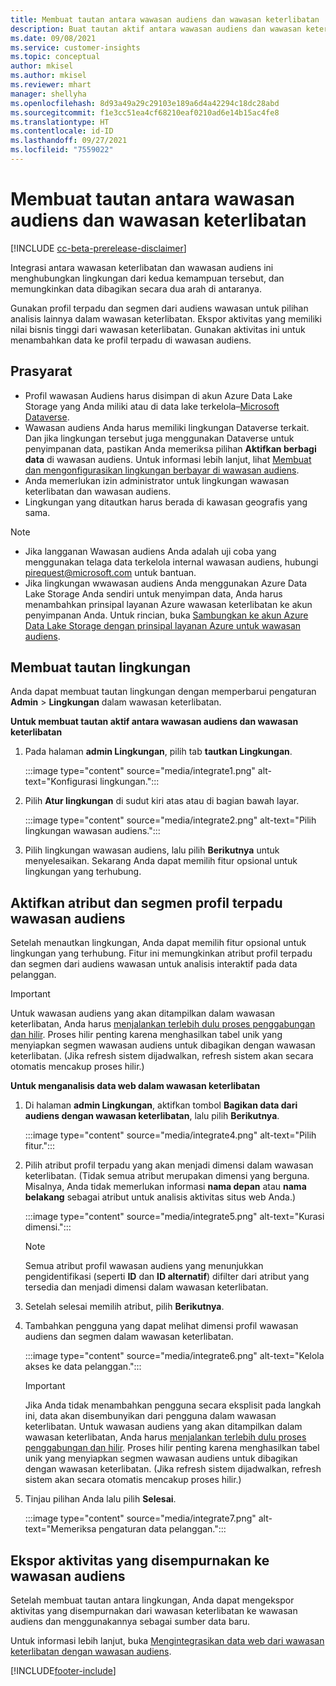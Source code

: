 ```yaml
---
title: Membuat tautan antara wawasan audiens dan wawasan keterlibatan
description: Buat tautan aktif antara wawasan audiens dan wawasan keterlibatan untuk mengaktifkan pembagian data dua arah.
ms.date: 09/08/2021
ms.service: customer-insights
ms.topic: conceptual
author: mkisel
ms.author: mkisel
ms.reviewer: mhart
manager: shellyha
ms.openlocfilehash: 8d93a49a29c29103e189a6d4a42294c18dc28abd
ms.sourcegitcommit: f1e3cc51ea4cf68210eaf0210ad6e14b15ac4fe8
ms.translationtype: HT
ms.contentlocale: id-ID
ms.lasthandoff: 09/27/2021
ms.locfileid: "7559022"
---
```

# <a name="create-a-link-between-audience-insights-and-engagement-insights"></a>Membuat tautan antara wawasan audiens dan wawasan keterlibatan

[!INCLUDE [cc-beta-prerelease-disclaimer](includes/cc-beta-prerelease-disclaimer.md)]

Integrasi antara wawasan keterlibatan dan wawasan audiens ini menghubungkan lingkungan dari kedua kemampuan tersebut, dan memungkinkan data dibagikan secara dua arah di antaranya.

Gunakan profil terpadu dan segmen dari audiens wawasan untuk pilihan analisis lainnya dalam wawasan keterlibatan. Ekspor aktivitas yang memiliki nilai bisnis tinggi dari wawasan keterlibatan. Gunakan aktivitas ini untuk menambahkan data ke profil terpadu di wawasan audiens.

## <a name="prerequisites"></a>Prasyarat

- Profil wawasan Audiens harus disimpan di akun Azure Data Lake Storage yang Anda miliki atau di data lake terkelola&ndash;[Microsoft Dataverse](/powerapps/maker/data-platform/data-platform-intro.md). 
- Wawasan audiens Anda harus memiliki lingkungan Dataverse terkait. Dan jika lingkungan tersebut juga menggunakan Dataverse untuk penyimpanan data, pastikan Anda memeriksa pilihan **Aktifkan berbagi data** di wawasan audiens. Untuk informasi lebih lanjut, lihat [Membuat dan mengonfigurasikan lingkungan berbayar di wawasan audiens](../audience-insights/get-started-paid.md).
- Anda memerlukan izin administrator untuk lingkungan wawasan keterlibatan dan wawasan audiens.
- Lingkungan yang ditautkan harus berada di kawasan geografis yang sama.

> [!NOTE]
> - Jika langganan Wawasan audiens Anda adalah uji coba yang menggunakan telaga data terkelola internal wawasan audiens, hubungi [pirequest@microsoft.com](mailto:pirequest@microsoft.com) untuk bantuan. 
> - Jika lingkungan wwawasan audiens Anda menggunakan Azure Data Lake Storage Anda sendiri untuk menyimpan data, Anda harus menambahkan prinsipal layanan Azure wawasan keterlibatan ke akun penyimpanan Anda. Untuk rincian, buka [Sambungkan ke akun Azure Data Lake Storage dengan prinsipal layanan Azure untuk wawasan audiens](../audience-insights/connect-service-principal.md). 


## <a name="create-an-environment-link"></a>Membuat tautan lingkungan

Anda dapat membuat tautan lingkungan dengan memperbarui pengaturan **Admin** > **Lingkungan** dalam wawasan keterlibatan.

**Untuk membuat tautan aktif antara wawasan audiens dan wawasan keterlibatan**

1. Pada halaman **admin Lingkungan**, pilih tab **tautkan Lingkungan**.

    :::image type="content" source="media/integrate1.png" alt-text="Konfigurasi lingkungan.":::

1. Pilih **Atur lingkungan** di sudut kiri atas atau di bagian bawah layar.

     :::image type="content" source="media/integrate2.png" alt-text="Pilih lingkungan wawasan audiens.":::

1. Pilih lingkungan wawasan audiens, lalu pilih **Berikutnya** untuk menyelesaikan. Sekarang Anda dapat memilih fitur opsional untuk lingkungan yang terhubung.
 
## <a name="enable-audience-insights-unified-profiles-attributes-and-segments"></a>Aktifkan atribut dan segmen profil terpadu wawasan audiens

Setelah menautkan lingkungan, Anda dapat memilih fitur opsional untuk lingkungan yang terhubung. Fitur ini memungkinkan atribut profil terpadu dan segmen dari audiens wawasan untuk analisis interaktif pada data pelanggan.

> [!IMPORTANT]
> Untuk wawasan audiens yang akan ditampilkan dalam wawasan keterlibatan, Anda harus [menjalankan terlebih dulu proses penggabungan dan hilir](../audience-insights/merge-entities.md). Proses hilir penting karena menghasilkan tabel unik yang menyiapkan segmen wawasan audiens untuk dibagikan dengan wawasan keterlibatan. (Jika refresh sistem dijadwalkan, refresh sistem akan secara otomatis mencakup proses hilir.)

**Untuk menganalisis data web dalam wawasan keterlibatan**

1. Di halaman **admin Lingkungan**, aktifkan tombol **Bagikan data dari audiens dengan wawasan keterlibatan**, lalu pilih **Berikutnya**.

    :::image type="content" source="media/integrate4.png" alt-text="Pilih fitur.":::

1. Pilih atribut profil terpadu yang akan menjadi dimensi dalam wawasan keterlibatan. (Tidak semua atribut merupakan dimensi yang berguna. Misalnya, Anda tidak memerlukan informasi **nama depan** atau **nama belakang** sebagai atribut untuk analisis aktivitas situs web Anda.)

    :::image type="content" source="media/integrate5.png" alt-text="Kurasi dimensi.":::

   >[!NOTE]
   > Semua atribut profil wawasan audiens yang menunjukkan pengidentifikasi (seperti **ID** dan **ID alternatif**) difilter dari atribut yang tersedia dan menjadi dimensi dalam wawasan keterlibatan.

1. Setelah selesai memilih atribut, pilih **Berikutnya**.
1. Tambahkan pengguna yang dapat melihat dimensi profil wawasan audiens dan segmen dalam wawasan keterlibatan.

    :::image type="content" source="media/integrate6.png" alt-text="Kelola akses ke data pelanggan.":::

   > [!IMPORTANT]
   > Jika Anda tidak menambahkan pengguna secara eksplisit pada langkah ini, data akan disembunyikan dari pengguna dalam wawasan keterlibatan.
   > Untuk wawasan audiens yang akan ditampilkan dalam wawasan keterlibatan, Anda harus [menjalankan terlebih dulu proses penggabungan dan hilir](../audience-insights/merge-entities.md). Proses hilir penting karena menghasilkan tabel unik yang menyiapkan segmen wawasan audiens untuk dibagikan dengan wawasan keterlibatan. (Jika refresh sistem dijadwalkan, refresh sistem akan secara otomatis mencakup proses hilir.)

1. Tinjau pilihan Anda lalu pilih **Selesai**.

    :::image type="content" source="media/integrate7.png" alt-text="Memeriksa pengaturan data pelanggan.":::

## <a name="export-refined-events-to-audience-insights"></a>Ekspor aktivitas yang disempurnakan ke wawasan audiens

Setelah membuat tautan antara lingkungan, Anda dapat mengekspor aktivitas yang disempurnakan dari wawasan keterlibatan ke wawasan audiens dan menggunakannya sebagai sumber data baru. 

Untuk informasi lebih lanjut, buka [Mengintegrasikan data web dari wawasan keterlibatan dengan wawasan audiens](../audience-insights/integrate-engagement-insights.md).

<!--
## Share engagement insights refined events with audience insights

After you create a link between environments, a new option becomes available for you to share [refined events](refined-events.md) with audience insights.

Consider the following when creating refined events for audience insights: 

- Provide a meaningful name for the refined event. It will be used as an activity name in audience insights.
- Select at least the following properties to create an activity in audience insights: 
    - Signal.Action.Name indicates the activity details.
    - Signal.User.Id maps with the customer ID.
    - Signal.View.Uri is a web address as a basis for segments or measures.
    - Signal.Export.Id is a primary key for events.
    - Signal.Timestamp determines the date and time for the activity.

To share refined events:

1. From the engagement insights menu, select **Data** and then select the **Events** tab.
2. On the **Action** menu, select **Share as activity**.

    :::image type="content" source="media/integrate8.png" alt-text="Data shared events settings.":::

3. You can view and stop actively shared events on the **Export and Sharing** tab.
4. -- per Michael K, we need a mock here (Mukesh needs to update to reflect what happens in AUI once a user shares a refined event (i.e. no longer AUI, data wrangler needs to go discover data in the storage, the shared event is available as a DS and entity, correct?)

### Attach refined events shared as activities to unified profiles in audience insights

You can bring customer web activity data from engagement insights into audience insights. In addition to transactional, demographic, or behavioral data, you can view activities on the web in unified customer profiles. You can then use these profiles to get insights such as segments, measures, and predictions for audience activation.

Follow the steps in [data unification](../audience-insights/data-unification.md) to map, match, and merge website authentication information to unified profiles in audience insights.

You can also share refined events that are now available in audience insights, identified as data sources and entities. 

Next, you can relate event data from engagement insights as unified activities in customer profiles.

### Relate refined event data as an activity of a customer profile

After unifying the data, you can configure the activity for the customer profile. For more information, go to [Customer activities](../audience-insights/activities.md).

:::image type="content" source="media/web-event-activity.png" alt-text="Activities page with expanded Edit activity pane.":::

Next, configure the new activity by using mapping elements: 

- **Primary Key**: Signal.Export.Id, a unique ID that is available for every event record in engagement insights. This property is automatically generated.

- **Timestamp**: Signal.Timestamp in the event property.

- **Event**: Signal.Name, the event name that you want to track.

- **Web address**: Signal.View.Uri that refers to the URI of the page that created the event.

- **Details**: Signal.Action.Name to represent the information to associate with the event. The selected property in this case indicates that the event is for email promotion.

- **Activity type**: In this example, we choose the existing activity type WebLog. This selection is a useful filter option to run prediction models or create segments based on this activity type.

- **Set up relationship**: This important setting ties the activity to existing customer profiles. **Signal.User.Id** is the identifier configured in the SDK to be collected. It relates to the user ID in other data sources that are configured in audience insights. 

This example configures the relationship between Signal.User.Id and RetailCustomers:CustomerRetailId, which is the primary key that was identified in the map step of the data unification process.

After processing the activities, you can review customer records and open a customer card to see activities from engagement insights in the timeline. 

> [!TIP]
> To find a customer ID that has an engagement insights activity, go to **Entities** and preview the data for the UnifiedActivity entity. **ActivityTypeDisplay = WebLog** contains the engagement insights activity configured in the preceding example. Copy the customer ID for one of those records and search<!--note from editor: Edit okay? I couldn't quite follow this.-- > for that ID on the **Customers** page.

--> 

[!INCLUDE[footer-include](../includes/footer-banner.md)]
